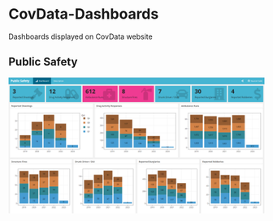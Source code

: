# CovData-Dashboards
Dashboards displayed on CovData website

## Public Safety

![covdata](https://raw.githubusercontent.com/covanalytics/CovData-Dashboards/main/images/public_safety.PNG)
